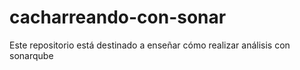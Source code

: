 # cacharreando-con-sonar
Este repositorio está destinado a enseñar cómo realizar análisis con sonarqube
